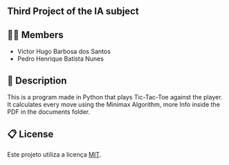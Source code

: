 ## Third Project of the IA subject

## 🧑‍🎓 Members

* Victor Hugo Barbosa dos Santos
* Pedro Henrique Batista Nunes

## 📝 Description
This is a program made in Python that plays Tic-Tac-Toe against the player. 
It calculates every move using the Minimax Algorithm, more Info inside the PDF in the documents folder.
## 📋 License

Este projeto utiliza a licença [MIT](https://opensource.org/license/mit).
